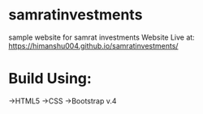 # samratinvestments
sample website for samrat investments
Website Live at: https://himanshu004.github.io/samratinvestments/
# Build Using:
->HTML5
->CSS
->Bootstrap v.4
